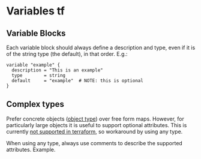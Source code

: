 # Variables tf

## Variable Blocks

Each variable block should always define a description and type, even if it is of the string type (the default), in that order. E.g.:

```hcl
variable "example" {
  description = "This is an example"
  type        = string
  default     = "example"  # NOTE: this is optional
}
```

## Complex types

Prefer concrete objects ([object type](https://www.terraform.io/docs/configuration/types.html#structural-types)) over free form maps. However, for particularly large objects it is useful to support optional attributes. This is currently [not supported in terraform](https://github.com/hashicorp/terraform/issues/22449), so workaround by using any type.

When using any type, always use comments to describe the supported attributes. Example.
